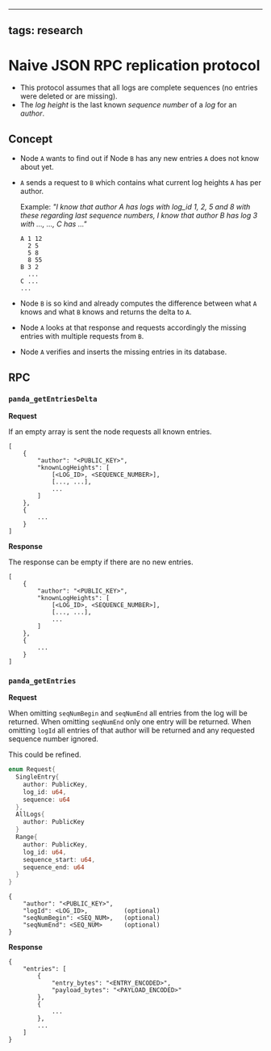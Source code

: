 
---
tags: research
---
# Naive JSON RPC replication protocol

* This protocol assumes that all logs are complete sequences (no entries were deleted or are missing).
* The *log height* is the last known *sequence number* of a *log* for an *author*.

## Concept

* Node `A` wants to find out if Node `B` has any new entries `A` does not know about yet.
* `A` sends a request to `B` which contains what current log heights `A` has per author.

    Example: *"I know that author A has logs with log_id 1, 2, 5 and 8 with these regarding last sequence numbers, I know that author B has log 3 with ..., ..., C has ..."*

    ```
    A 1 12
      2 5
      5 8
      8 55
    B 3 2
      ...
    C ...
    ...
    ```
    
* Node `B` is so kind and already computes the difference between what `A` knows and what `B` knows and returns the delta to `A`.
* Node `A` looks at that response and requests accordingly the missing entries with multiple requests from `B`.
* Node `A` verifies and inserts the missing entries in its database.

## RPC

### `panda_getEntriesDelta`

**Request**

If an empty array is sent the node requests all known entries.

```
[
    {
        "author": "<PUBLIC_KEY>",
        "knownLogHeights": [
            [<LOG_ID>, <SEQUENCE_NUMBER>],
            [..., ...],
            ...
        ]
    },
    {
        ...
    }
]
```

**Response**

The response can be empty if there are no new entries.

```
[
    {
        "author": "<PUBLIC_KEY>",
        "knownLogHeights": [
            [<LOG_ID>, <SEQUENCE_NUMBER>],
            [..., ...],
            ...
        ]
    },
    {
        ...
    }
]
```
    
### `panda_getEntries`

**Request**

When omitting `seqNumBegin` and `seqNumEnd` all entries from the log will be returned. When omitting `seqNumEnd` only one entry will be returned. When omitting `logId` all entries of that author will be returned and any requested sequence number ignored. 

This could be refined.

```rs
enum Request{
  SingleEntry{
    author: PublicKey,
    log_id: u64,
    sequence: u64
  },
  AllLogs{
    author: PublicKey
  }
  Range{
    author: PublicKey,
    log_id: u64,
    sequence_start: u64,
    sequence_end: u64
  }
}

```

```
{
    "author": "<PUBLIC_KEY>",
    "logId": <LOG_ID>,          (optional)
    "seqNumBegin": <SEQ_NUM>,   (optional)
    "seqNumEnd": <SEQ_NUM>      (optional)
}
```

**Response**

```
{
    "entries": [
        {
            "entry_bytes": "<ENTRY_ENCODED>",
            "payload_bytes": "<PAYLOAD_ENCODED>"
        },
        {
            ...
        },
        ...
    ]
}
```
